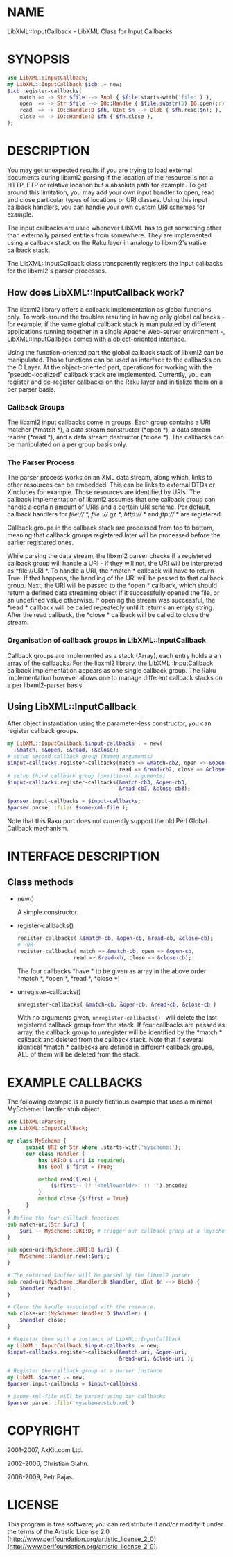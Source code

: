 NAME
====

LibXML::InputCallback - LibXML Class for Input Callbacks

SYNOPSIS
========

```raku
use LibXML::InputCallback;
my LibXML::InputCallback $icb .= new;
$icb.register-callbacks(
    match => -> Str $file --> Bool { $file.starts-with('file:') },
    open  => -> Str $file --> IO::Handle { $file.substr(5).IO.open(:r); },
    read  => -> IO::Handle:D $fh, UInt $n --> Blob { $fh.read($n); },
    close => -> IO::Handle:D $fh { $fh.close },
);
```

DESCRIPTION
===========

You may get unexpected results if you are trying to load external documents during libxml2 parsing if the location of the resource is not a HTTP, FTP or relative location but a absolute path for example. To get around this limitation, you may add your own input handler to open, read and close particular types of locations or URI classes. Using this input callback handlers, you can handle your own custom URI schemes for example.

The input callbacks are used whenever LibXML has to get something other than externally parsed entities from somewhere. They are implemented using a callback stack on the Raku layer in analogy to libxml2's native callback stack.

The LibXML::InputCallback class transparently registers the input callbacks for the libxml2's parser processes.

How does LibXML::InputCallback work?
------------------------------------

The libxml2 library offers a callback implementation as global functions only. To work-around the troubles resulting in having only global callbacks - for example, if the same global callback stack is manipulated by different applications running together in a single Apache Web-server environment -, LibXML::InputCallback comes with a object-oriented interface.

Using the function-oriented part the global callback stack of libxml2 can be manipulated. Those functions can be used as interface to the callbacks on the C Layer. At the object-oriented part, operations for working with the "pseudo-localized" callback stack are implemented. Currently, you can register and de-register callbacks on the Raku layer and initialize them on a per parser basis.

### Callback Groups

The libxml2 input callbacks come in groups. Each group contains a URI matcher (*match *), a data stream constructor (*open *), a data stream reader (*read *), and a data stream destructor (*close *). The callbacks can be manipulated on a per group basis only.

### The Parser Process

The parser process works on an XML data stream, along which, links to other resources can be embedded. This can be links to external DTDs or XIncludes for example. Those resources are identified by URIs. The callback implementation of libxml2 assumes that one callback group can handle a certain amount of URIs and a certain URI scheme. Per default, callback handlers for *file://* *, *file:://*.gz *, *http://* * and *ftp://* * are registered.

Callback groups in the callback stack are processed from top to bottom, meaning that callback groups registered later will be processed before the earlier registered ones.

While parsing the data stream, the libxml2 parser checks if a registered callback group will handle a URI - if they will not, the URI will be interpreted as *file://URI *. To handle a URI, the *match * callback will have to return True. If that happens, the handling of the URI will be passed to that callback group. Next, the URI will be passed to the *open * callback, which should return a defined data streaming object if it successfully opened the file, or an undefined value otherwise. If opening the stream was successful, the *read * callback will be called repeatedly until it returns an empty string. After the read callback, the *close * callback will be called to close the stream.

### Organisation of callback groups in LibXML::InputCallback

Callback groups are implemented as a stack (Array), each entry holds a an array of the callbacks. For the libxml2 library, the LibXML::InputCallback callback implementation appears as one single callback group. The Raku implementation however allows one to manage different callback stacks on a per libxml2-parser basis.

Using LibXML::InputCallback
---------------------------

After object instantiation using the parameter-less constructor, you can register callback groups.

```raku
my LibXML::InputCallback.$input-callbacks . = new(
  :&match, :&open, :&read, :&close);
# setup second callback group (named arguments)
$input-callbacks.register-callbacks(match => &match-cb2, open => &open-cb2,
                                    read => &read-cb2, close => &close-cb2);
# setup third callback group (positional arguments)
$input-callbacks.register-callbacks(&match-cb3, &open-cb3,
                                    &read-cb3, &close-cb3);

$parser.input-callbacks = $input-callbacks;
$parser.parse: :file( $some-xml-file );
```

Note that this Raku port does not currently support the old Perl Global Callback mechanism.

INTERFACE DESCRIPTION
=====================

Class methods
-------------

  * new()

    A simple constructor.

  * register-callbacks()

    ```raku
    register-callbacks( &$match-cb, &open-cb, &read-cb, &close-cb);
    # -OR-
    register-callbacks( match => &match-cb, open => &open-cb,
                      read => &read-cb, close => &close-cb);
    ```

    The four callbacks *have * to be given as array in the above order *match *, *open *, *read *, *close *!

  * unregister-callbacks()

    ```raku
    unregister-callbacks( &match-cb, &open-cb, &read-cb, &close-cb )
    ```

    With no arguments given, `unregister-callbacks() ` will delete the last registered callback group from the stack. If four callbacks are passed as array, the callback group to unregister will be identified by the *match * callback and deleted from the callback stack. Note that if several identical *match * callbacks are defined in different callback groups, ALL of them will be deleted from the stack.

EXAMPLE CALLBACKS
=================

The following example is a purely fictitious example that uses a minimal MyScheme::Handler stub object.

```raku
use LibXML::Parser;
use LibXML::InputCallBack;

my class MyScheme {
      subset URI of Str where .starts-with('myscheme:');
      our class Handler {
          has URI:D $.uri is required;
          has Bool $!first = True;

          method read($len) {
              ($!first-- ?? '<helloworld/>' !! '').encode;
          }
          method close {$!first = True}
      }
}
# Define the four callback functions
sub match-uri(Str $uri) {
    $uri ~~ MyScheme::URI:D; # trigger our callback group at a 'myscheme' URIs
}

sub open-uri(MyScheme::URI:D $uri) {
    MyScheme::Handler.new(:$uri);
}

# The returned $buffer will be parsed by the libxml2 parser
sub read-uri(MyScheme::Handler:D $handler, UInt $n --> Blob) {
    $handler.read($n);
}

# Close the handle associated with the resource.
sub close-uri(MyScheme::Handler:D $handler) {
    $handler.close;
}

# Register them with a instance of LibXML::InputCallback
my LibXML::InputCallback $input-callbacks .= new;
$input-callbacks.register-callbacks(&match-uri, &open-uri,
                                    &read-uri, &close-uri );

# Register the callback group at a parser instance
my LibXML $parser .= new;
$parser.input-callbacks = $input-callbacks;

# $some-xml-file will be parsed using our callbacks
$parser.parse: :file('myscheme:stub.xml')
```

COPYRIGHT
=========

2001-2007, AxKit.com Ltd.

2002-2006, Christian Glahn.

2006-2009, Petr Pajas.

LICENSE
=======

This program is free software; you can redistribute it and/or modify it under the terms of the Artistic License 2.0 [http://www.perlfoundation.org/artistic_license_2_0](http://www.perlfoundation.org/artistic_license_2_0).

